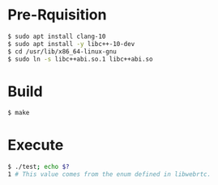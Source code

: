 # Pre-Rquisition
```bash
$ sudo apt install clang-10
$ sudo apt install -y libc++-10-dev
$ cd /usr/lib/x86_64-linux-gnu
$ sudo ln -s libc++abi.so.1 libc++abi.so
```
# Build
```bash
$ make
```

# Execute
```bash
$ ./test; echo $?
1 # This value comes from the enum defined in libwebrtc.
```
